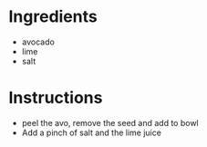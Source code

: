 # Ingredients
- avocado
- lime
- salt
# Instructions
- peel the avo, remove the seed and add to bowl
- Add a pinch of salt and the lime juice
